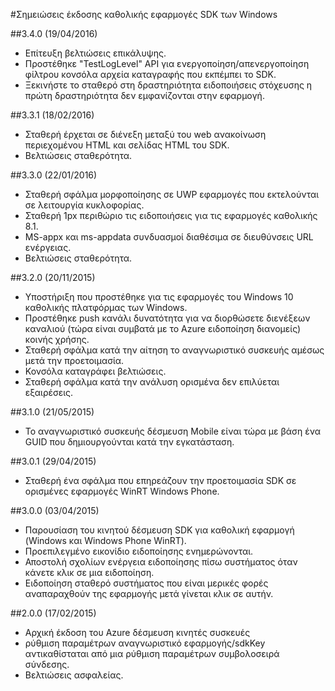 <properties 
    pageTitle="Σημειώσεις έκδοσης καθολικής εφαρμογές SDK των Windows" 
    description="Azure κινητή δέσμευση - σημειώσεις έκδοσης καθολικής εφαρμογές SDK των Windows"
    services="mobile-engagement" 
    documentationCenter="mobile" 
    authors="piyushjo" 
    manager="dwrede" 
    editor="" />

<tags 
    ms.service="mobile-engagement" 
    ms.workload="mobile" 
    ms.tgt_pltfrm="mobile-windows-store" 
    ms.devlang="dotnet" 
    ms.topic="article" 
    ms.date="08/19/2016" 
    ms.author="piyushjo" />

#<a name="windows-universal-apps-sdk-release-notes"></a>Σημειώσεις έκδοσης καθολικής εφαρμογές SDK των Windows

##<a name="340-04192016"></a>3.4.0 (19/04/2016)

-   Επίτευξη βελτιώσεις επικάλυψης.
-   Προστέθηκε "TestLogLevel" API για ενεργοποίηση/απενεργοποίηση φίλτρου κονσόλα αρχεία καταγραφής που εκπέμπει το SDK.
-   Ξεκινήστε το σταθερό στη δραστηριότητα ειδοποιήσεις στόχευσης η πρώτη δραστηριότητα δεν εμφανίζονται στην εφαρμογή.

##<a name="331-02182016"></a>3.3.1 (18/02/2016)

-   Σταθερή έρχεται σε διένεξη μεταξύ του web ανακοίνωση περιεχομένου HTML και σελίδας HTML του SDK.
-   Βελτιώσεις σταθερότητα.

##<a name="330-01222016"></a>3.3.0 (22/01/2016)

-   Σταθερή σφάλμα μορφοποίησης σε UWP εφαρμογές που εκτελούνται σε λειτουργία κυκλοφορίας.
-   Σταθερή 1px περιθώριο τις ειδοποιήσεις για τις εφαρμογές καθολικής 8.1.
-   MS-appx και ms-appdata συνδυασμοί διαθέσιμα σε διευθύνσεις URL ενέργειας.
-   Βελτιώσεις σταθερότητα.

##<a name="320-11202015"></a>3.2.0 (20/11/2015)

-   Υποστήριξη που προστέθηκε για τις εφαρμογές του Windows 10 καθολικής πλατφόρμας των Windows.
-   Προστέθηκε push κανάλι δυνατότητα για να διορθώσετε διενέξεων καναλιού (τώρα είναι συμβατά με το Azure ειδοποίηση διανομείς) κοινής χρήσης.
-   Σταθερή σφάλμα κατά την αίτηση το αναγνωριστικό συσκευής αμέσως μετά την προετοιμασία.
-   Κονσόλα καταγράφει βελτιώσεις.
-   Σταθερή σφάλμα κατά την ανάλυση ορισμένα δεν επιλύεται εξαιρέσεις.

##<a name="310-05212015"></a>3.1.0 (21/05/2015)

-   Το αναγνωριστικό συσκευής δέσμευση Mobile είναι τώρα με βάση ένα GUID που δημιουργούνται κατά την εγκατάσταση.

##<a name="301-04292015"></a>3.0.1 (29/04/2015)

-   Σταθερή ένα σφάλμα που επηρεάζουν την προετοιμασία SDK σε ορισμένες εφαρμογές WinRT Windows Phone.

##<a name="300-04032015"></a>3.0.0 (03/04/2015)

-   Παρουσίαση του κινητού δέσμευση SDK για καθολική εφαρμογή (Windows και Windows Phone WinRT).
-   Προεπιλεγμένο εικονίδιο ειδοποίησης ενημερώνονται.
-   Αποστολή σχολίων ενέργεια ειδοποίησης πίσω συστήματος όταν κάνετε κλικ σε μια ειδοποίηση.
-   Ειδοποίηση σταθερό συστήματος που είναι μερικές φορές αναπαραχθούν της εφαρμογής μετά γίνεται κλικ σε αυτήν.

##<a name="200-02172015"></a>2.0.0 (17/02/2015)

-   Αρχική έκδοση του Azure δέσμευση κινητές συσκευές
-   ρύθμιση παραμέτρων αναγνωριστικό εφαρμογής/sdkKey αντικαθίσταται από μια ρύθμιση παραμέτρων συμβολοσειρά σύνδεσης.
-   Βελτιώσεις ασφαλείας.

 
